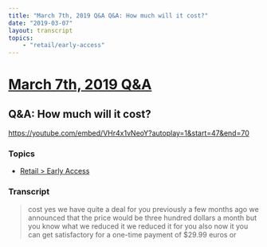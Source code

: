 ```yaml
---
title: "March 7th, 2019 Q&A Q&A: How much will it cost?"
date: "2019-03-07"
layout: transcript
topics:
    - "retail/early-access"
---
```

# [March 7th, 2019 Q&A](../2019-03-07.md)
## Q&A: How much will it cost?
https://youtube.com/embed/VHr4x1vNeoY?autoplay=1&start=47&end=70

### Topics
* [Retail > Early Access](../topics/retail/early-access.md)

### Transcript

> cost yes we have quite a deal for you previously a few months ago we announced that the price would be three hundred dollars a month but you know what we reduced it we reduced it for you also now it you can get satisfactory for a one-time payment of $29.99 euros or
